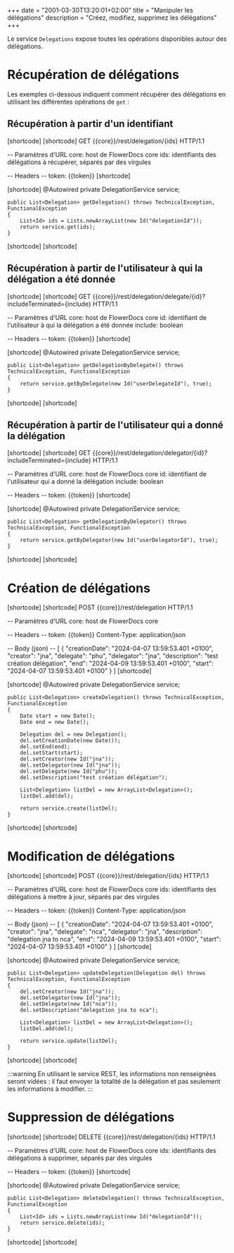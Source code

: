 +++
date = "2001-03-30T13:20:01+02:00"
title = "Manipuler les délégations"
description = "Créez, modifiez, supprimez les délégations"
+++

Le service `Delegations` expose toutes les opérations disponibles autour des délégations.

# Récupération de délégations

Les exemples ci-dessous indiquent comment récupérer des délégations en utilisant les différentes opérations de `get` :

## Récupération à partir d'un identifiant

[shortcode]
[shortcode]
GET {{core}}/rest/delegation/{ids} HTTP/1.1

-- Paramètres d'URL
core: host de FlowerDocs core
ids: identifiants des délégations à récupérer, séparés par des virgules

-- Headers --
token: {{token}}
[shortcode]

[shortcode]
	@Autowired
	private DelegationService service;
	   
	public List<Delegation> getDelegation() throws TechnicalException, FunctionalException
	{
		List<Id> ids = Lists.newArrayList(new Id("delegationId"));
	    return service.get(ids);
	}
[shortcode]
[shortcode]

## Récupération à partir de l'utilisateur à qui la délégation a été donnée

[shortcode]
[shortcode]
GET {{core}}/rest/delegation/delegate/{id}?includeTerminated={include} HTTP/1.1

-- Paramètres d'URL
core: host de FlowerDocs core
id: identifiant de l'utilisateur à qui la délégation a été donnée
include: boolean

-- Headers --
token: {{token}}
[shortcode]

[shortcode]
	@Autowired
	private DelegationService service;
	   
	public List<Delegation> getDelegationByDelegate() throws TechnicalException, FunctionalException
	{
		return service.getByDelegate(new Id("userDelegateId"), true);
	}
[shortcode]
[shortcode]

## Récupération à partir de l'utilisateur qui a donné la délégation

[shortcode]
[shortcode]
GET {{core}}/rest/delegation/delegator/{id}?includeTerminated={include} HTTP/1.1

-- Paramètres d'URL
core: host de FlowerDocs core
id: identifiant de l'utilisateur qui a donné la délégation
include: boolean

-- Headers --
token: {{token}}
[shortcode]

[shortcode]
	@Autowired
	private DelegationService service;
	   
	public List<Delegation> getDelegationByDelegator() throws TechnicalException, FunctionalException
	{
		return service.getByDelegator(new Id("userDelegatorId"), true);
	}
[shortcode]
[shortcode]

# Création de délégations

[shortcode]
[shortcode]
POST {{core}}/rest/delegation HTTP/1.1

-- Paramètres d'URL
core: host de FlowerDocs core

-- Headers --
token: {{token}}
Content-Type: application/json

-- Body (json) --
[
  {
    "creationDate": "2024-04-07 13:59:53.401 +0100",
    "creator": "jna",
    "delegate": "phu",
    "delegator": "jna",
    "description": "test création délégation",
    "end": "2024-04-09 13:59:53.401 +0100",
    "start": "2024-04-07 13:59:53.401 +0100"
  }
]
[shortcode]

[shortcode]
	@Autowired
	private DelegationService service;
	   
	public List<Delegation> createDelegation() throws TechnicalException, FunctionalException
    {
        Date start = new Date();
        Date end = new Date();

        Delegation del = new Delegation();
        del.setCreationDate(new Date());
        del.setEnd(end);
        del.setStart(start);
        del.setCreator(new Id("jna"));
        del.setDelegator(new Id("jna"));
        del.setDelegate(new Id("phu"));
        del.setDescription("test création délégation");

        List<Delegation> listDel = new ArrayList<Delegation>();
        listDel.add(del);

        return service.create(listDel);
    }
[shortcode]
[shortcode]

# Modification de délégations

[shortcode]
[shortcode]
POST {{core}}/rest/delegation/{ids} HTTP/1.1

-- Paramètres d'URL
core: host de FlowerDocs core
ids: identifiants des délégations à mettre à jour, séparés par des virgules

-- Headers --
token: {{token}}
Content-Type: application/json

-- Body (json) --
[
  {
    "creationDate": "2024-04-07 13:59:53.401 +0100",
    "creator": "jna",
    "delegate": "nca",
    "delegator": "jna",
    "description": "delegation jna to nca",
    "end": "2024-04-09 13:59:53.401 +0100",
    "start": "2024-04-07 13:59:53.401 +0100"
  }
]
[shortcode]

[shortcode]
	@Autowired
	private DelegationService service;
	   
	public List<Delegation> updateDelegation(Delegation del) throws TechnicalException, FunctionalException
    {
        del.setCreator(new Id("jna"));
        del.setDelegator(new Id("jna"));
        del.setDelegate(new Id("nca"));
        del.setDescription("delegation jna to nca");

        List<Delegation> listDel = new ArrayList<Delegation>();
        listDel.add(del);

        return service.update(listDel);
    }
[shortcode]
[shortcode]

:::warning 
En utilisant le service REST, les informations non renseignées seront vidées : il faut envoyer la totalité de la délégation et pas seulement les informations à modifier.
:::

# Suppression de délégations

[shortcode]
[shortcode]
DELETE {{core}}/rest/delegation/{ids} HTTP/1.1

-- Paramètres d'URL
core: host de FlowerDocs core
ids: identifiants des délégations à supprimer, séparés par des virgules

-- Headers --
token: {{token}}
[shortcode]

[shortcode]
	@Autowired
	private DelegationService service;
	   
	public List<Delegation> deleteDelegation() throws TechnicalException, FunctionalException
	{
		List<Id> ids = Lists.newArrayList(new Id("delegationId"));
	    return service.delete(ids);
	}
[shortcode]
[shortcode]